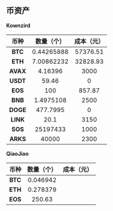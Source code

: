 ## 币资产

**Kownzird**

| **币种** | **数量（个）** | **成本（元）** |
| :------: | :------------: | :------------: |
| **BTC**  |   0.44265888   |    57376.51    |
| **ETH**  |   7.00862232   |    32828.93    |
| **AVAX** |    4.16396     |      3000      |
| **USDT** |     59.46      |       0        |
| **EOS**  |      100       |     857.87     |
| **BNB**  |   1.4975108    |      2500      |
| **DOGE** |    477.7995    |       0        |
| **LINK** |      20.1      |      3150      |
| **SOS**  |    25197433    |      1000      |
| **ARKS** |     40000      |      2300      |



**QiaoJiao**

| **币种** | **数量（个）** | 成本（元） |
| :------: | :------------: | :--------: |
| **BTC**  |    0.046942    |            |
| **ETH**  |    0.278379    |            |
| **EOS**  |     250.63     |            |
